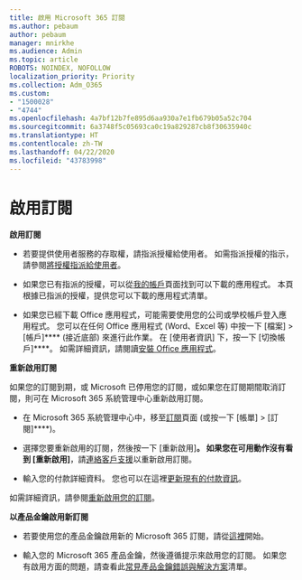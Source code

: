 ```yaml
---
title: 啟用 Microsoft 365 訂閱
ms.author: pebaum
author: pebaum
manager: mnirkhe
ms.audience: Admin
ms.topic: article
ROBOTS: NOINDEX, NOFOLLOW
localization_priority: Priority
ms.collection: Adm_O365
ms.custom:
- "1500028"
- "4744"
ms.openlocfilehash: 4a7bf12b7fe895d6aa930a7e1fb679b05a52c704
ms.sourcegitcommit: 6a3748f5c05693ca0c19a829287cb8f30635940c
ms.translationtype: HT
ms.contentlocale: zh-TW
ms.lasthandoff: 04/22/2020
ms.locfileid: "43783998"
---
```

# <a name="activate-your-subscription"></a>啟用訂閱

**啟用訂閱**

- 若要提供使用者服務的存取權，請指派授權給使用者。 如需指派授權的指示，請參閱[將授權指派給使用者](https://docs.microsoft.com/microsoft-365/admin/manage/assign-licenses-to-users?view=o365-worldwide)。

- 如果您已有指派的授權，可以從[我的帳戶](https://portal.office.com/account/#installs)頁面找到可以下載的應用程式。 本頁根據已指派的授權，提供您可以下載的應用程式清單。

- 如果您已經下載 Office 應用程式，可能需要使用您的公司或學校帳戶登入應用程式。 您可以在任何 Office 應用程式 (Word、Excel 等) 中按一下 [檔案] > [帳戶]**** (接近底部) 來進行此作業。 在 [使用者資訊] 下，按一下 [切換帳戶]****。 如需詳細資訊，請閱讀[安裝 Office 應用程式](https://docs.microsoft.com/microsoft-365/admin/setup/install-applications)。

**重新啟用訂閱**

如果您的訂閱到期，或 Microsoft 已停用您的訂閱，或如果您在訂閱期間取消訂閱，則可在 Microsoft 365 系統管理中心重新啟用訂閱。

- 在 Microsoft 365 系統管理中心中，移至[訂閱](https://go.microsoft.com/fwlink/p/?linkid=842054)頁面 (或按一下 [帳單] > [訂閱]****)。

- 選擇您要重新啟用的訂閱，然後按一下 [重新啟用]****。 如果您在可用動作沒有看到 [重新啟用]****，請[連絡客戶支援](https://support.office.com/article/call-support-32a17ca7-6fa0-4870-8a8d-e25ba4ccfd4b)以重新啟用訂閱。

- 輸入您的付款詳細資料。 您也可以在這裡[更新現有的付款資訊](https://docs.microsoft.com/microsoft-365/commerce/billing-and-payments/add-update-or-remove-credit-card-or-bank-account?view=o365-worldwide)。

如需詳細資訊，請參閱[重新啟用您的訂閱](https://docs.microsoft.com/office365/admin/subscriptions-and-billing/reactivate-your-subscription)。

**以產品金鑰啟用新訂閱**

- 若要使用您的產品金鑰啟用新的 Microsoft 365 訂閱，請從[這裡](https://support.office.com/article/where-to-enter-your-office-product-key-0a82e5ae-739e-4b92-a6f4-2ec780c185db)開始。

- 輸入您的 Microsoft 365 產品金鑰，然後遵循提示來啟用您的訂閱。 如果您有啟用方面的問題，請查看此[常見產品金鑰錯誤與解決方案](https://docs.microsoft.com/microsoft-365/commerce/product-key-errors-and-solutions)清單。
